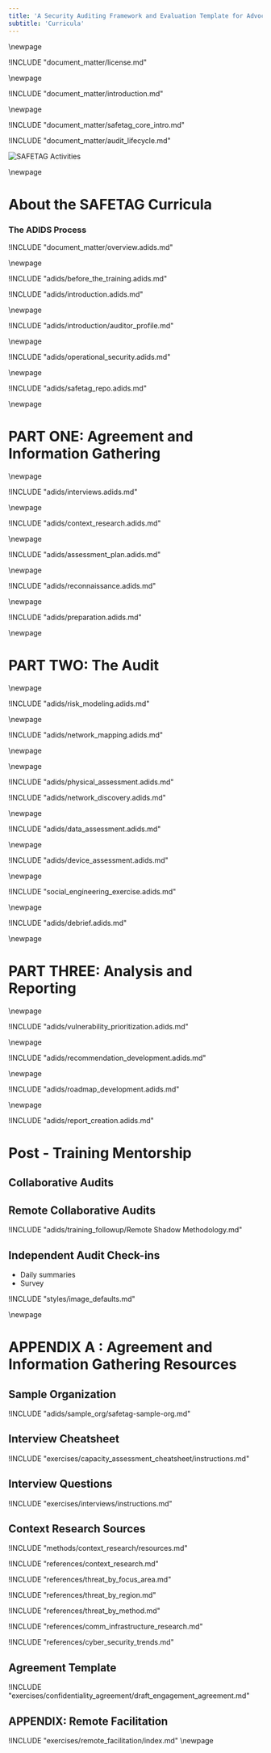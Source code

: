 ```yaml
---
title: 'A Security Auditing Framework and Evaluation Template for Advocacy Groups'
subtitle: 'Curricula'
---
```

\newpage

<!-- License -->

!INCLUDE "document_matter/license.md"

\newpage

<!-- Introduction -->

!INCLUDE "document_matter/introduction.md"

\newpage

<!-- Overview -->

!INCLUDE "document_matter/safetag_core_intro.md"

!INCLUDE "document_matter/audit_lifecycle.md"


![SAFETAG Activities](images/activities_flow.svg)

<!-- ![The Safetag Audit Process](images/audit_expertiese.svg) -->

\newpage

# About the SAFETAG Curricula

### The ADIDS Process
!INCLUDE "document_matter/overview.adids.md"

\newpage

<!-- Overview -->

!INCLUDE "adids/before_the_training.adids.md"

!INCLUDE "adids/introduction.adids.md"

\newpage

<!-- SAFETAG Auditor Profile -->

!INCLUDE "adids/introduction/auditor_profile.md"

\newpage

<!-- Operational Security -->

!INCLUDE "adids/operational_security.adids.md"

\newpage

<!-- The SAFETAG Repository -->

!INCLUDE "adids/safetag_repo.adids.md"

\newpage


# PART ONE: Agreement and Information Gathering

<!--![The Pre-Audit](images/pre_audit_expertiese.svg)-->


\newpage
<!-- Interviews -->
<!-- Capacity Assessment -->

!INCLUDE "adids/interviews.adids.md"

\newpage
<!-- Contextual Research -->

!INCLUDE "adids/context_research.adids.md"

\newpage
<!-- Assessment Plan Development -->

!INCLUDE "adids/assessment_plan.adids.md"

\newpage
<!-- Remote Assessment -->

!INCLUDE "adids/reconnaissance.adids.md"

\newpage
<!-- Audit Preparation  -->

!INCLUDE "adids/preparation.adids.md"

\newpage

# PART TWO: The Audit

<!--![Pre-Audit](images/audit_expertiese.svg)\ -->


\newpage
<!-- Risk Modeling -->

!INCLUDE "adids/risk_modeling.adids.md"

\newpage

<!-- Network Mapping -->

!INCLUDE "adids/network_mapping.adids.md"

\newpage

<!-- Vulnerability Scanning

!INCLUDE "adids/vulnerability_scanning.adids.md" -->

\newpage

<!-- Physical -->

!INCLUDE "adids/physical_assessment.adids.md"
<!-- Network Discovery -->

!INCLUDE "adids/network_discovery.adids.md"
<!-- TODO: update  physical assessment and add discovery to it -->


\newpage
<!-- Data Assessment -->

!INCLUDE "adids/data_assessment.adids.md"

\newpage
<!-- Device Assessment -->

!INCLUDE "adids/device_assessment.adids.md"

\newpage

<!-- TODO: Add responsive support section -->
<!-- Social Engineering Exercise -->

!INCLUDE "social_engineering_exercise.adids.md"

\newpage
<!-- Debrief -->

!INCLUDE "adids/debrief.adids.md"

\newpage

# PART THREE: Analysis and Reporting

<!-- ![The Post-Audit](images/post_audit_expertiese.svg)\ -->

\newpage
<!-- Vulnerability Prioritization -->

!INCLUDE "adids/vulnerability_prioritization.adids.md"

\newpage
<!-- Recommendation Development -->

!INCLUDE "adids/recommendation_development.adids.md"

<!-- \newpage Resource Identification (included in recommendations for ADIDS)  !INCLUDE "resource_identification.adids.md" -->

\newpage
<!-- Roadmap Development -->

!INCLUDE "adids/roadmap_development.adids.md"

\newpage
<!-- Report Creation -->

!INCLUDE "adids/report_creation.adids.md"

<!-- \newpage Follow Up (Included in reporting for ADIDS) !INCLUDE "follow_up.adids.md" \newpage -->

# Post - Training Mentorship

## Collaborative Audits

## Remote Collaborative Audits

!INCLUDE "adids/training_followup/Remote Shadow Methodology.md"

## Independent Audit Check-ins

* Daily summaries
* Survey


<!-- Load Default Images -->
!INCLUDE "styles/image_defaults.md"


<!-- Load Footnotes
Footnotes

!INCLUDE "references/footnotes.md"
-->
\newpage
<!-- APPENDIX A - Sample Org-->

# APPENDIX A : Agreement and Information Gathering Resources

## Sample Organization

!INCLUDE "adids/sample_org/safetag-sample-org.md"

## Interview Cheatsheet

!INCLUDE "exercises/capacity_assessment_cheatsheet/instructions.md"

## Interview Questions

!INCLUDE "exercises/interviews/instructions.md"

## Context Research Sources

!INCLUDE "methods/context_research/resources.md"

!INCLUDE "references/context_research.md"

!INCLUDE "references/threat_by_focus_area.md"

!INCLUDE "references/threat_by_region.md"

!INCLUDE "references/threat_by_method.md"

!INCLUDE "references/comm_infrastructure_research.md"

!INCLUDE "references/cyber_security_trends.md"


## Agreement Template

!INCLUDE "exercises/confidentiality_agreement/draft_engagement_agreement.md"

## APPENDIX: Remote Facilitation

!INCLUDE "exercises/remote_facilitation/index.md"
\newpage
